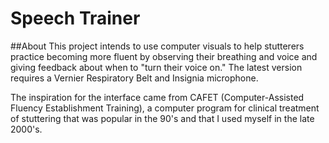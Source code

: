 # Speech Trainer

##About
This project intends to use computer visuals to help stutterers practice becoming more fluent by observing their breathing and voice and giving feedback about when to "turn their voice on." The latest version requires a Vernier Respiratory Belt and Insignia microphone. 

The inspiration for the interface came from CAFET (Computer-Assisted Fluency Establishment Training), a computer program for clinical treatment of stuttering that was popular in the 90's and that I used myself in the late 2000's.
